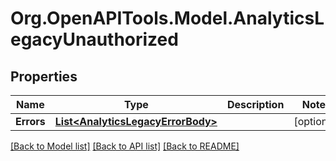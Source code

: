 
# Org.OpenAPITools.Model.AnalyticsLegacyUnauthorized

## Properties

Name | Type | Description | Notes
------------ | ------------- | ------------- | -------------
**Errors** | [**List&lt;AnalyticsLegacyErrorBody&gt;**](AnalyticsLegacyErrorBody.md) |  | [optional] 

[[Back to Model list]](../README.md#documentation-for-models)
[[Back to API list]](../README.md#documentation-for-api-endpoints)
[[Back to README]](../README.md)

